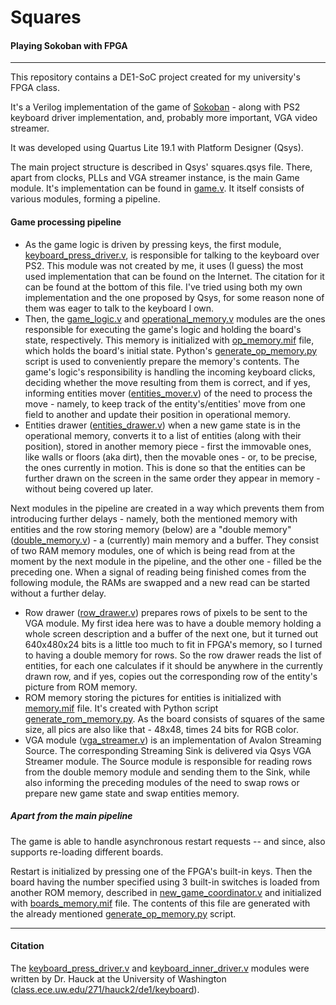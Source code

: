 # Squares
#### Playing Sokoban with FPGA

--------------

This repository contains a DE1-SoC project created for my university's FPGA class.

It's a Verilog implementation of the game of [Sokoban](https://en.wikipedia.org/wiki/Sokoban) - along with PS2 keyboard driver implementation, and, probably more important, VGA video streamer.

It was developed using Quartus Lite 19.1 with Platform Designer (Qsys).

The main project structure is described in Qsys' squares.qsys file. There, apart from clocks, PLLs and VGA streamer instance, is the main Game module. It's implementation can be found in [game.v](https://github.com/Manwi23/Squares/blob/main/game.v). It itself consists of various modules, forming a pipeline.

#### Game processing pipeline
* As the game logic is driven by pressing keys, the first module, [keyboard_press_driver.v](https://github.com/Manwi23/Squares/blob/main/keyboard_press_driver.v), is responsible for talking to the keyboard over PS2. This module was not created by me, it uses (I guess) the most used implementation that can be found on the Internet. The citation for it can be found at the bottom of this file. I've tried using both my own implementation and the one proposed by Qsys, for some reason none of them was eager to talk to the keyboard I own.
* Then, the [game_logic.v](https://github.com/Manwi23/Squares/blob/main/game_logic.v) and [operational_memory.v](https://github.com/Manwi23/Squares/blob/main/operational_memory.v) modules are the ones responsible for executing the game's logic and holding the board's state, respectively. This memory is initialized with [op_memory.mif](https://github.com/Manwi23/Squares/blob/main/op_memory.mif) file, which holds the board's initial state. Python's [generate_op_memory.py](https://github.com/Manwi23/Squares/blob/main/generate_op_memory.py) script is used to conveniently prepare the memory's contents. The game's logic's responsibility is handling the incoming keyboard clicks, deciding whether the move resulting from them is correct, and if yes, informing entities mover ([entities_mover.v](https://github.com/Manwi23/Squares/blob/main/entities_mover.v)) of the need to process the move - namely, to keep track of the entity's/entities' move from one field to another and update their position in operational memory.
* Entities drawer ([entities_drawer.v](https://github.com/Manwi23/Squares/blob/main/entities_drawer.v)) when a new game state is in the operational memory, converts it to a list of entities (along with their position), stored in another memory piece - first the immovable ones, like walls or floors (aka dirt), then the movable ones - or, to be precise, the ones currently in motion. This is done so that the entities can be further drawn on the screen in the same order they appear in memory - without being covered up later.

Next modules in the pipeline are created in a way which prevents them from introducing further delays - namely, both the mentioned memory with entities and the row storing memory (below) are a "double memory" ([double_memory.v](https://github.com/Manwi23/Squares/blob/main/double_memory.v)) - a (currently) main memory and a buffer. They consist of two RAM memory modules, one of which is being read from at the moment by the next module in the pipeline, and the other one - filled be the preceding one. When a signal of reading being finished comes from the following module, the RAMs are swapped and a new read can be started without a further delay.

* Row drawer ([row_drawer.v](https://github.com/Manwi23/Squares/blob/main/row_drawer.v)) prepares rows of pixels to be sent to the VGA module. My first idea here was to have a double memory holding a whole screen description and a buffer of the next one, but it turned out 640x480x24 bits is a little too much to fit in FPGA's memory, so I turned to having a double memory for rows. So the row drawer reads the list of entities, for each one calculates if it should be anywhere in the currently drawn row, and if yes, copies out the corresponding row of the entity's picture from ROM memory.
* ROM memory storing the pictures for entities is initialized with [memory.mif](https://github.com/Manwi23/Squares/blob/main/memory.mif) file. It's created with Python script [generate_rom_memory.py](https://github.com/Manwi23/Squares/blob/main/generate_rom_memory.py). As the board consists of squares of the same size, all pics are also like that - 48x48, times 24 bits for RGB color.
* VGA module ([vga_streamer.v](https://github.com/Manwi23/Squares/blob/main/vga_streamer.v)) is an implementation of Avalon Streaming Source. The corresponding Streaming Sink is delivered via Qsys VGA Streamer module. The Source module is responsible for reading rows from the double memory module and sending them to the Sink, while also informing the preceding modules of the need to swap rows or prepare new game state and swap entities memory.

##### Apart from the main pipeline
The game is able to handle asynchronous restart requests -- and since, also supports re-loading different boards. 

Restart is initialized by pressing one of the FPGA's built-in keys. Then the board having the number specified using 3 built-in switches is loaded from another ROM memory, described in [new_game_coordinator.v](https://github.com/Manwi23/Squares/blob/main/new_game_coordinator.v) and initialized with [boards_memory.mif](https://github.com/Manwi23/Squares/blob/main/boards_memory.mif) file. The contents of this file are generated with the already mentioned [generate_op_memory.py](https://github.com/Manwi23/Squares/blob/main/generate_op_memory.py) script. 


------------
#### Citation
The [keyboard_press_driver.v](https://github.com/Manwi23/Squares/blob/main/keyboard_press_driver.v) and [keyboard_inner_driver.v](https://github.com/Manwi23/Squares/blob/main/keyboard_inner_driver.v) modules were written by Dr. Hauck at the University of Washington ([class.ece.uw.edu/271/hauck2/de1/keyboard](https://class.ece.uw.edu/271/hauck2/de1/keyboard)).